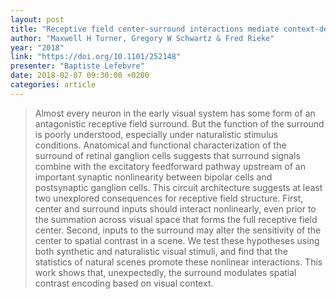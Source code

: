 ```yaml
---
layout: post
title: "Receptive field center-surround interactions mediate context-dependent spatial contrast encoding in the retina"
author: "Maxwell H Turner, Gregory W Schwartz & Fred Rieke"
year: "2018"
link: "https://doi.org/10.1101/252148"
presenter: "Baptiste Lefebvre"
date: 2018-02-07 09:30:00 +0200
categories: article
---
```


> Almost every neuron in the early visual system has some form of an
> antagonistic receptive field surround. But the function of the surround is
> poorly understood, especially under naturalistic stimulus conditions.
> Anatomical and functional characterization of the surround of retinal ganglion
> cells suggests that surround signals combine with the excitatory feedforward
> pathway upstream of an important synaptic nonlinearity between bipolar cells
> and postsynaptic ganglion cells. This circuit architecture suggests at least
> two unexplored consequences for receptive field structure. First, center and
> surround inputs should interact nonlinearly, even prior to the summation
> across visual space that forms the full receptive field center. Second, inputs
> to the surround may alter the sensitivity of the center to spatial contrast in
> a scene. We test these hypotheses using both synthetic and naturalistic visual
> stimuli, and find that the statistics of natural scenes promote these
> nonlinear interactions. This work shows that, unexpectedly, the surround
> modulates spatial contrast encoding based on visual context.
